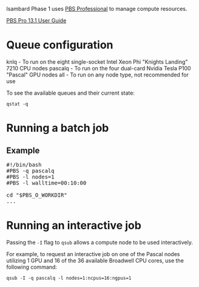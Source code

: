 Isambard Phase 1 uses [PBS Professional](http://www.pbsworks.com/PBSProduct.aspx?n=PBS-Professional&c=Overview-and-Capabilities) to manage compute resources.

[PBS Pro 13.1 User Guide](http://www.pbsworks.com/pdfs/PBSProUserGuide13.1.pdf)

# Queue configuration

knlq    - To run on the eight single-socket Intel Xeon Phi "Knights Landing" 7210 CPU nodes
pascalq - To run on the four dual-card Nvidia Tesla P100 "Pascal" GPU nodes
all     - To run on any node type, not recommended for use

To see the available queues and their current state:

    qstat -q

# Running a batch job

## Example
<pre>
#!/bin/bash
#PBS -q pascalq
#PBS -l nodes=1
#PBS -l walltime=00:10:00

cd "$PBS_O_WORKDIR"
...
</pre>

# Running an interactive job

Passing the `-I` flag to `qsub` allows a compute node to be used interactively.

For example, to request an interactive job on one of the Pascal nodes utilizing 1 GPU and 16 of the 36 available Broadwell CPU cores, use the following command:

    qsub -I -q pascalq -l nodes=1:ncpus=16:ngpus=1
